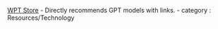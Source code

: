 [WPT Store](https://chat.openai.com/g/g-KyMxk5iu1-gpt-store) - Directly recommends GPT models with links. - category : Resources/Technology